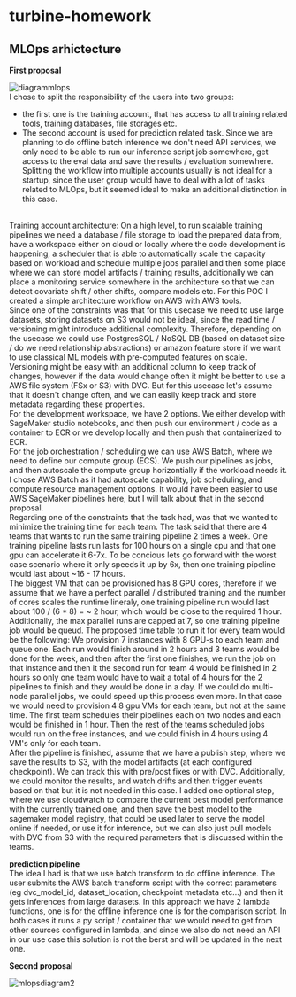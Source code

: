 # turbine-homework

## MLOps arhictecture
__First proposal__

![diagrammlops](https://user-images.githubusercontent.com/57996039/220168455-bc7d9ce6-e8b5-4c77-b1d3-aa015df4fcbb.png)
<br>
I chose to split the responsibility of the users into two groups:
- the first one is the training account, that has access to all training related tools, training databases, file storages etc. 
- The second account is used for prediction related task. Since we are planning to do offline batch inference we don't need API services, we only need to be able to run our inference script job somewhere, get access to the eval data and save the results / evaluation somewhere.
Splitting the workflow into multiple accounts usually is not ideal for a startup, since the user group would have to deal with a lot of tasks related to MLOps, but it seemed ideal to make an additional distinction in this case.
<br>
Training account architecture:
On a high level, to run scalable training pipelines we need a database / file storage to load the prepared data from, have a workspace either on cloud or locally where the code development is happening, a scheduler that is able to automatically scale the capacity based on workload and schedule multiple jobs parallel and then some place where we can store model artifacts / training results, additionally we can place a monitoring service somewhere in the architecture so that we can detect covariate shift / other shifts, compare models etc. For this POC I created a simple architecture workflow on AWS with AWS tools.<br>
Since one of the constraints was that for this usecase we need to use large datasets, storing datasets on S3 would not be ideal, since the read time / versioning might introduce additional complexity. Therefore, depending on the usecase we could use PostgresSQL / NoSQL DB (based on dataset size / do we need relationship abstractions) or amazon feature store if we want to use classical ML models with pre-computed features on scale. Versioning might be easy with an additional column to keep track of changes, however if the data would change often it might be better to use a AWS file system (FSx or S3) with DVC. But  for this usecase let's assume that it doesn't change often, and we can easily keep track and store metadata regarding these properties.<br>
For the development workspace, we have 2 options. We either develop with SageMaker studio notebooks, and then push our environment / code as a container to ECR or we develop locally and then push that containerized to ECR.<br>
For the job orchestration / scheduling we can use AWS Batch, where we need to define our compute group (ECS). We push our pipelines as jobs, and then autoscale the compute group horizontially if the workload needs it. I chose AWS Batch as it had autoscale capability, job scheduling, and compute resource management options. It would have been easier to use AWS SageMaker pipelines here, but I will talk about that in the second proposal.<br>
Regarding one of the constraints that the task had, was that we wanted to minimize the training time for each team. The task said that there are 4 teams that wants to run the same training pipeline 2 times a week. One training pipeline lasts run lasts for 100 hours on a single cpu and that one gpu can accelerate it 6-7x. To be concious lets go forward with the worst case scenario where it only speeds it up by 6x, then one training pipeline would last about ~16 - 17 hours. <br>
The biggest VM that can be provisioned has 8 GPU cores, therefore if we assume that we have a perfect parallel / distributed training and the number of cores scales the runtime lineraly, one training pipeline run would last about 100 / (6 * 8) = ~ 2 hour, which would be close to the required 1 hour. Additionally, the max parallel runs are capped at 7, so one training pipeline job would be queud. The proposed time table to run it for every team would be the following:
We provision 7 instances with 8 GPU-s to each team and queue one. Each run would finish around in 2 hours and 3 teams would be done for the week, and then after the first one finishes, we run the job on that instance and then it the second run for team 4 would be finished in 2 hours so only one team would have to wait a total of 4 hours for the 2 pipelines to finish and they would be done in a day. If we could do multi-node parallel jobs, we could speed up this process even more. In that case we would need to provision 4 8 gpu VMs for each team, but not at the same time. The first team schedules their pipelines each on two nodes and each would be finished in 1 hour. Then the rest of the teams scheduled jobs would run on the free instances, and we could finish in 4 hours using 4 VM's only for each team.<br>
After the pipeline is finished, assume that we have a publish step, where we save the results to S3, with the model artifacts (at each configured checkpoint). We can track this with pre/post fixes or with DVC. Additionally, we could monitor the results, and watch drifts and then trigger events based on that but it is not needed in this case. I added one optional step, where we use cloudwatch to compare the current best model performance with the currently trained one, and then save the best model to the sagemaker model registry, that could be used later to serve the model online if needed, or use it for inference, but we can also just pull models with DVC from S3 with the required parameters that is discussed within the teams.<br>

__prediction pipeline__ <br>
The idea I had is that we use batch transform to do offline inference. The user submits the AWS batch transform script with the correct parameters (eg dvc_model_id, dataset_location, checkpoint metadata etc...) and then it gets inferences from large datasets. In this approach we have 2 lambda functions, one is for the offline inference one is for the comparison script. In both cases it runs a py script / container that we would need to get from other sources configured in lambda, and since we also do not need an API in our use case this solution is not the berst and will be updated in the next one.


__Second proposal__


![mlopsdiagram2](https://user-images.githubusercontent.com/57996039/220202657-c1ed1229-56b2-4001-9ce3-5a3447fa0ab8.png)
